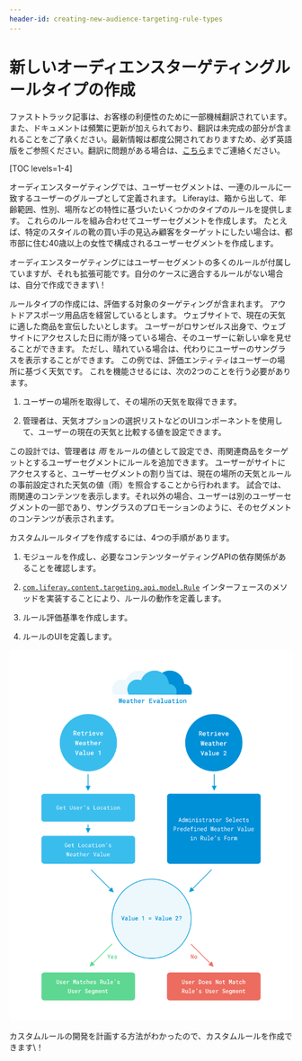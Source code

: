 ```yaml
---
header-id: creating-new-audience-targeting-rule-types
---
```


# 新しいオーディエンスターゲティングルールタイプの作成

<p class="alert alert-info"><span class="wysiwyg-color-blue120">ファストトラック記事は、お客様の利便性のために一部機械翻訳されています。また、ドキュメントは頻繁に更新が加えられており、翻訳は未完成の部分が含まれることをご了承ください。最新情報は都度公開されておりますため、必ず英語版をご参照ください。翻訳に問題がある場合は、<a href="mailto:support-content-jp@liferay.com">こちら</a>までご連絡ください。</span></p>

[TOC levels=1-4]

オーディエンスターゲティングでは、ユーザーセグメントは、一連のルールに一致するユーザーのグループとして定義されます。 Liferayは、箱から出して、年齢範囲、性別、場所などの特性に基づいたいくつかのタイプのルールを提供します。 これらのルールを組み合わせてユーザーセグメントを作成します。 たとえば、特定のスタイルの靴の買い手の見込み顧客をターゲットにしたい場合は、都市部に住む40歳以上の女性で構成されるユーザーセグメントを作成します。

オーディエンスターゲティングにはユーザーセグメントの多くのルールが付属していますが、それも拡張可能です。自分のケースに適合するルールがない場合は、自分で作成できます\！

ルールタイプの作成には、評価する対象のターゲティングが含まれます。 アウトドアスポーツ用品店を経営しているとします。 ウェブサイトで、現在の天気に適した商品を宣伝したいとします。 ユーザーがロサンゼルス出身で、ウェブサイトにアクセスした日に雨が降っている場合、そのユーザーに新しい傘を見せることができます。 ただし、晴れている場合は、代わりにユーザーのサングラスを表示することができます。 この例では、評価エンティティはユーザーの場所に基づく天気です。 これを機能させるには、次の2つのことを行う必要があります。

1.  ユーザーの場所を取得して、その場所の天気を取得できます。

2.  管理者は、天気オプションの選択リストなどのUIコンポーネントを使用して、ユーザーの現在の天気と比較する値を設定できます。

この設計では、管理者は *雨* をルールの値として設定でき、雨関連商品をターゲットとするユーザーセグメントにルールを追加できます。 ユーザーがサイトにアクセスすると、ユーザーセグメントの割り当ては、現在の場所の天気とルールの事前設定された天気の値（雨）を照合することから行われます。 試合では、雨関連のコンテンツを表示します。それ以外の場合、ユーザーは別のユーザーセグメントの一部であり、サングラスのプロモーションのように、そのセグメントのコンテンツが表示されます。

カスタムルールタイプを作成するには、4つの手順があります。

1.  モジュールを作成し、必要なコンテンツターゲティングAPIの依存関係があることを確認します。

2.  [`com.liferay.content.targeting.api.model.Rule`](https://repository.liferay.com/nexus/service/local/artifact/maven/redirect?r=liferay-public-releases&g=com.liferay.content-targeting&a=com.liferay.content.targeting.api&v=5.0.0&e=jar&c=javadoc) インターフェースのメソッドを実装することにより、ルールの動作を定義します。

3.  ルール評価基準を作成します。

4.  ルールのUIを定義します。

![図1：この図は、気象ルールの評価プロセスを分類したものです。](../../../images-dxp/weather-rule-diagram.png)

カスタムルールの開発を計画する方法がわかったので、カスタムルールを作成できます\！
